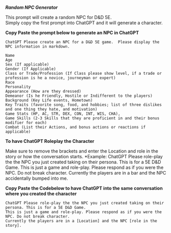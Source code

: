 ***Random NPC Generator***

This prompt will create a random NPC for D&D 5E.  
Simply copy the first prompt into ChatGPT and it will generate a character.

**Copy Paste the prompt below to generate an NPC in ChatGPT**
```
ChatGPT Please create an NPC for a D&D 5E game.  Please display the NPC information in markdown.

Name
Age
Sex (If applicable)
Gender (If Applicable)
Class or Trade/Profession (If Class please show level, if a trade or profession is he a novice, journeyman or expert)
Race
Personality
Appearance (How are they dressed)
Demeanor (Is he Friendly, Hostile or Indifferent to the players)
Background (Key Life events, Hometown)
Key Traits (favorite song, food, and hobbies; list of three dislikes and one thing they hate, and motivation)
Game Stats (HP, AC, STR, DEX, CON, INT, WIS, CHA), 
Game Skills (2-3 Skills that they are proficient in and their bonus modifier for each)
Combat (List their Actions, and bonus actions or reactions if applicable)
```

**To have ChatGPT Roleplay the Character**

Make sure to remove the brackets and enter the Location and role in the story or how the conversation starts.
*Example: ChatGPT Please role-play the the NPC you just created taking on their persona. This is for a 5E D&D Game. 
This is just a game and role-play. Please respond as if you were the NPC. Do not break character. 
Currently the players are in a bar and the NPC accidentally bumped into me.

**Copy Paste the Codebelow to have ChatGPT into the same conversation where you created the character**
```
ChatGPT Please role-play the the NPC you just created taking on their persona. This is for a 5E D&D Game. 
This is just a game and role-play. Please respond as if you were the NPC. Do not break character. 
Currently the players are in a [Location] and the NPC [role in the story].

